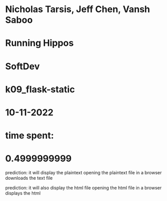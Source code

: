 # Nicholas Tarsis, Jeff Chen, Vansh Saboo
# Running Hippos
# SoftDev
# k09_flask-static
# 10-11-2022
# time spent:
# 0.4999999999

prediction: it will display the plaintext
opening the plaintext file in a browser downloads the text file


prediction: it will also display the html file
opening the html file in a browser displays the html